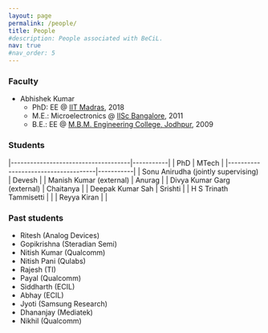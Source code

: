 ```yaml
---
layout: page
permalink: /people/
title: People
#description: People associated with BeCiL.
nav: true
#nav_order: 5
---
```


### Faculty
- Abhishek Kumar
  - PhD: EE @ [IIT Madras](https://www.iitm.ac.in), 2018
  - M.E.: Microelectronics @ [IISc Bangalore](https://iisc.ac.in/), 2011
  - B.E.: EE @ [M.B.M. Engineering College, Jodhpur](https://www.mbm.ac.in/), 2009

### Students

|-------------------------------------|-----------|
| PhD                                 | MTech     |
|-------------------------------------|-----------|
| Sonu Anirudha (jointly supervising) | Devesh    |
| Manish Kumar (external)             | Anurag    |
| Divya Kumar Garg (external)         | Chaitanya |
| Deepak Kumar Sah                    | Srishti   |
| H S Trinath Tammisetti              |           |
| Reyya Kiran                         |           |


### Past students

- Ritesh (Analog Devices)
- Gopikrishna (Steradian Semi)
- Nitish Kumar (Qualcomm)
- Nitish Pani (Qulabs)
- Rajesh (TI)
- Payal (Qualcomm)
- Siddharth (ECIL)
- Abhay (ECIL)
- Jyoti (Samsung Research)
- Dhananjay (Mediatek)
- Nikhil (Qualcomm)
